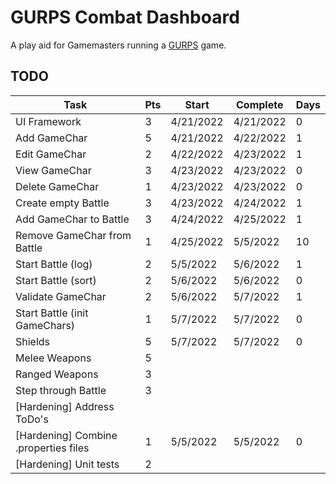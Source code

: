 # GURPS Combat Dashboard

A play aid for Gamemasters running a [GURPS](http://www.sjgames.com/gurps/) game.

## TODO

| Task                                  | Pts | Start     | Complete  | Days |
|---------------------------------------|-----|-----------|-----------|------|
| UI Framework                          | 3   | 4/21/2022 | 4/21/2022 | 0    |
| Add GameChar                          | 5   | 4/21/2022 | 4/22/2022 | 1    |
| Edit GameChar                         | 2   | 4/22/2022 | 4/23/2022 | 1    |
| View GameChar                         | 3   | 4/23/2022 | 4/23/2022 | 0    |
| Delete GameChar                       | 1   | 4/23/2022 | 4/23/2022 | 0    |
| Create empty Battle                   | 3   | 4/23/2022 | 4/24/2022 | 1    |
| Add GameChar to Battle                | 3   | 4/24/2022 | 4/25/2022 | 1    |
| Remove GameChar from Battle           | 1   | 4/25/2022 | 5/5/2022  | 10   |
| Start Battle (log)                    | 2   | 5/5/2022  | 5/6/2022  | 1    |
| Start Battle (sort)                   | 2   | 5/6/2022  | 5/6/2022  | 0    |
| Validate GameChar                     | 2   | 5/6/2022  | 5/7/2022  | 1    |
| Start Battle (init GameChars)         | 1   | 5/7/2022  | 5/7/2022  | 0    |
| Shields                               | 5   | 5/7/2022  | 5/7/2022  | 0    |
| Melee Weapons                         | 5   |           |           |      |
| Ranged Weapons                        | 3   |           |           |      |
| Step through Battle                   | 3   |           |           |      |
| [Hardening] Address ToDo's            |     |           |           |      |
| [Hardening] Combine .properties files | 1   | 5/5/2022  | 5/5/2022  | 0    |
| [Hardening] Unit tests                | 2   |           |           |      |

